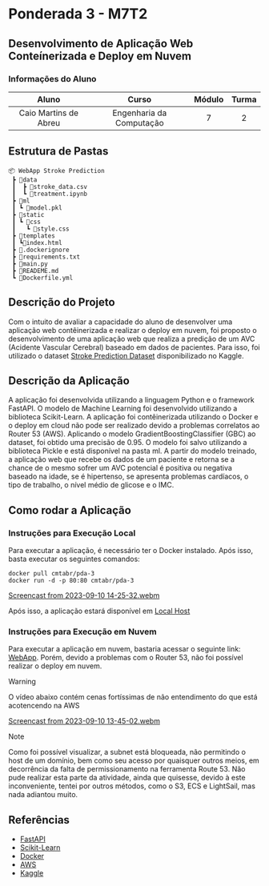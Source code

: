 # Ponderada 3 - M7T2 
## Desenvolvimento de Aplicação Web Conteínerizada e Deploy em Nuvem

### Informações do Aluno  
Aluno | Curso | Módulo | Turma
:---: | :---: | :---: | :---:
Caio Martins de Abreu | Engenharia da Computação | 7 | 2

## Estrutura de Pastas
```
📦 WebApp Stroke Prediction
 ┣ 📂data
 ┃  ┣ 📜stroke_data.csv
 ┃  ┗ 📜treatment.ipynb 
 ┣ 📂ml
 ┃ ┗ 📜model.pkl
 ┣ 📂static
 ┃ ┗ 📂css
 ┃   ┗ 📜style.css
 ┣ 📂templates
 ┃ ┗📜index.html
 ┣ 📜.dockerignore
 ┣ 📜requirements.txt
 ┣ 📜main.py
 ┣ 📜READEME.md
 ┗ 📜Dockerfile.yml
```

## Descrição do Projeto
Com o intuito de avaliar a capacidade do aluno de desenvolver uma aplicação web contêinerizada e realizar o deploy em nuvem, foi proposto o desenvolvimento de uma aplicação web que realiza a predição de um AVC (Acidente Vascular Cerebral) baseado em dados de pacientes. Para isso, foi utilizado o dataset [Stroke Prediction Dataset](https://www.kaggle.com/datasets/prosperchuks/health-dataset?resource=download&select=stroke_data.csv) disponibilizado no Kaggle.

## Descrição da Aplicação
A aplicação foi desenvolvida utilizando a linguagem Python e o framework FastAPI. O modelo de Machine Learning foi desenvolvido utilizando a biblioteca Scikit-Learn. A aplicação foi contêinerizada utilizando o Docker e o deploy em cloud não pode ser realizado devido a problemas correlatos ao Router 53 (AWS). 
Aplicando o modelo GradientBoostingClassifier (GBC) ao dataset, foi obtido uma precisão de 0.95. O modelo foi salvo utilizando a biblioteca Pickle e está disponível na pasta ml. A partir do modelo treinado, a aplicação web que recebe os dados de um paciente e retorna se a chance de o mesmo sofrer um AVC potencial é positiva ou negativa baseado na idade, se é hipertenso, se apresenta problemas cardíacos, o tipo de trabalho, o nível médio de glicose e o IMC. 

## Como rodar a Aplicação
### Instruções para Execução Local
Para executar a aplicação, é necessário ter o Docker instalado. Após isso, basta executar os seguintes comandos:
```
docker pull cmtabr/pda-3
docker run -d -p 80:80 cmtabr/pda-3
```

[Screencast from 2023-09-10 14-25-32.webm](https://github.com/cmtabr/M7T2-ATIVIDADES-CAIO/assets/99201276/647172f6-c231-466f-a9e9-fe3f5a270ead)


Após isso, a aplicação estará disponível em [Local Host](http://localhost:8000)

### Instruções para Execução em Nuvem
Para executar a aplicação em nuvem, bastaria acessar o seguinte link: [WebApp](https://ec2-18-208-172-6.compute-1.amazonaws.com:8000). Porém, devido a problemas com o Router 53, não foi possível realizar o deploy em nuvem. 

> [!WARNING] 
> O vídeo abaixo contém cenas fortíssimas de não entendimento do que está acotencendo na AWS

[Screencast from 2023-09-10 13-45-02.webm](https://github.com/cmtabr/M7T2-ATIVIDADES-CAIO/assets/99201276/cbd032d0-3109-42ce-a270-fbaf64f7b67a)

> [!NOTE]
> Como foi possível visualizar, a subnet está bloqueada, não permitindo o host de um domínio, bem como seu acesso por quaisquer outros meios, em decorrência da falta de permissionamento na ferramenta Route 53.
>Não pude realizar esta parte da atividade, ainda que quisesse, devido à este inconveniente, tentei por outros métodos, como o S3, ECS e LightSail, mas nada adiantou muito.


## Referências
- [FastAPI](https://fastapi.tiangolo.com/)
- [Scikit-Learn](https://scikit-learn.org/stable/)
- [Docker](https://www.docker.com/)
- [AWS](https://aws.amazon.com/pt/)
- [Kaggle](https://www.kaggle.com/)

